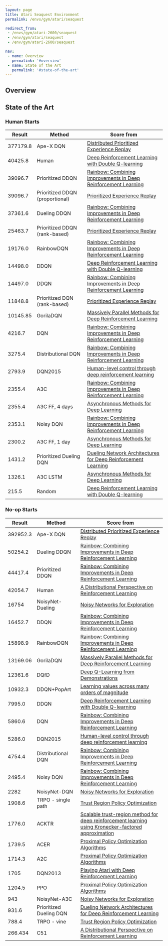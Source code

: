 ```yaml
---
layout: page
title: Atari Seaquest Environment
permalink: /envs/gym/atari/seaquest

redirect_from:
 - /envs/gym/atari-2600/seaquest
 - /env/gym/atari/seaquest
 - /env/gym/atari-2600/seaquest

nav:
 - name: Overview
   permalink: '#overview'
 - name: State of the Art
   permalink: '#state-of-the-art'
---
```



## Overview

## State of the Art

### Human Starts

| Result | Method | Score from |
|--------|--------|------------|
| 377179.8 | Ape-X DQN | [Distributed Prioritized Experience Replay](https://arxiv.org/abs/1803.00933) |
| 40425.8 | Human | [Deep Reinforcement Learning with Double Q-learning](https://arxiv.org/abs/1509.06461) |
| 39096.7 | Prioritized DDQN | [Rainbow: Combining Improvements in Deep Reinforcement Learning](https://arxiv.org/abs/1710.02298) |
| 39096.7 | Prioritized DDQN (proportional) | [Prioritized Experience Replay](https://arxiv.org/abs/1511.05952) |
| 37361.6 | Dueling DDQN | [Rainbow: Combining Improvements in Deep Reinforcement Learning](https://arxiv.org/abs/1710.02298) |
| 25463.7 | Prioritized DDQN (rank-based) | [Prioritized Experience Replay](https://arxiv.org/abs/1511.05952) |
| 19176.0 | RainbowDQN | [Rainbow: Combining Improvements in Deep Reinforcement Learning](https://arxiv.org/abs/1710.02298) |
| 14498.0 | DDQN | [Deep Reinforcement Learning with Double Q-learning](https://arxiv.org/abs/1509.06461) |
| 14497.0 | DDQN | [Rainbow: Combining Improvements in Deep Reinforcement Learning](https://arxiv.org/abs/1710.02298) |
| 11848.8 | Prioritized DQN (rank-based) | [Prioritized Experience Replay](https://arxiv.org/abs/1511.05952) |
| 10145.85 | GorilaDQN | [Massively Parallel Methods for Deep Reinforcement Learning](https://arxiv.org/abs/1507.04296) |
| 4216.7 | DQN | [Rainbow: Combining Improvements in Deep Reinforcement Learning](https://arxiv.org/abs/1710.02298) |
| 3275.4 | Distributional DQN | [Rainbow: Combining Improvements in Deep Reinforcement Learning](https://arxiv.org/abs/1710.02298) |
| 2793.9 | DQN2015 | [Human-level control through deep reinforcement learning](https://web.stanford.edu/class/psych209/Readings/MnihEtAlHassibis15NatureControlDeepRL.pdf) |
| 2355.4 | A3C | [Rainbow: Combining Improvements in Deep Reinforcement Learning](https://arxiv.org/abs/1710.02298) |
| 2355.4 | A3C FF, 4 days | [Asynchronous Methods for Deep Learning](https://arxiv.org/abs/1602.01783) |
| 2353.1 | Noisy DQN | [Rainbow: Combining Improvements in Deep Reinforcement Learning](https://arxiv.org/abs/1710.02298) |
| 2300.2 | A3C FF, 1 day | [Asynchronous Methods for Deep Learning](https://arxiv.org/abs/1602.01783) |
| 1431.2 | Prioritized Dueling DQN | [Dueling Network Architectures for Deep Reinforcement Learning](https://arxiv.org/abs/1511.06581) |
| 1326.1 | A3C LSTM | [Asynchronous Methods for Deep Learning](https://arxiv.org/abs/1602.01783) |
| 215.5 | Random | [Deep Reinforcement Learning with Double Q-learning](https://arxiv.org/abs/1509.06461) |

### No-op Starts

| Result | Method | Score from |
|--------|--------|------------|
| 392952.3 | Ape-X DQN | [Distributed Prioritized Experience Replay](https://arxiv.org/abs/1803.00933) |
| 50254.2 | Dueling DDQN | [Rainbow: Combining Improvements in Deep Reinforcement Learning](https://arxiv.org/abs/1710.02298) |
| 44417.4 | Prioritized DDQN | [Rainbow: Combining Improvements in Deep Reinforcement Learning](https://arxiv.org/abs/1710.02298) |
| 42054.7 | Human | [A Distributional Perspective on Reinforcement Learning](https://arxiv.org/abs/1707.06887) |
| 16754 | NoisyNet-Dueling | [Noisy Networks for Exploration](https://arxiv.org/abs/1706.10295) |
| 16452.7 | DDQN | [Rainbow: Combining Improvements in Deep Reinforcement Learning](https://arxiv.org/abs/1710.02298) |
| 15898.9 | RainbowDQN | [Rainbow: Combining Improvements in Deep Reinforcement Learning](https://arxiv.org/abs/1710.02298) |
| 13169.06 | GorilaDQN | [Massively Parallel Methods for Deep Reinforcement Learning](https://arxiv.org/abs/1507.04296) |
| 12361.6 | DQfD | [Deep Q-Learning from Demonstrations](https://arxiv.org/abs/1704.03732) |
| 10932.3 | DDQN+PopArt | [Learning values across many orders of magnitude](https://arxiv.org/abs/1602.07714) |
| 7995.0 | DDQN | [Deep Reinforcement Learning with Double Q-learning](https://arxiv.org/abs/1509.06461) |
| 5860.6 | DQN | [Rainbow: Combining Improvements in Deep Reinforcement Learning](https://arxiv.org/abs/1710.02298) |
| 5286.0 | DQN2015 | [Human-level control through deep reinforcement learning](https://web.stanford.edu/class/psych209/Readings/MnihEtAlHassibis15NatureControlDeepRL.pdf) |
| 4754.4 | Distributional DQN | [Rainbow: Combining Improvements in Deep Reinforcement Learning](https://arxiv.org/abs/1710.02298) |
| 2495.4 | Noisy DQN | [Rainbow: Combining Improvements in Deep Reinforcement Learning](https://arxiv.org/abs/1710.02298) |
| 2282 | NoisyNet-DQN | [Noisy Networks for Exploration](https://arxiv.org/abs/1706.10295) |
| 1908.6 | TRPO - single path | [Trust Region Policy Optimization](https://arxiv.org/abs/1502.05477) |
| 1776.0 | ACKTR | [Scalable trust-region method for deep reinforcement learning using Kronecker-factored approximation](https://arxiv.org/abs/1708.05144) |
| 1739.5 | ACER | [Proximal Policy Optimization Algorithms](https://arxiv.org/abs/1707.06347) |
| 1714.3 | A2C | [Proximal Policy Optimization Algorithms](https://arxiv.org/abs/1707.06347) |
| 1705 | DQN2013 | [Playing Atari with Deep Reinforcement Learning](https://arxiv.org/abs/1312.5602) |
| 1204.5 | PPO | [Proximal Policy Optimization Algorithms](https://arxiv.org/abs/1707.06347) |
| 943 | NoisyNet-A3C | [Noisy Networks for Exploration](https://arxiv.org/abs/1706.10295) |
| 931.6 | Prioritized Dueling DQN | [Dueling Network Architectures for Deep Reinforcement Learning](https://arxiv.org/abs/1511.06581) |
| 788.4 | TRPO - vine | [Trust Region Policy Optimization](https://arxiv.org/abs/1502.05477) |
| 266.434 | C51 | [A Distributional Perspective on Reinforcement Learning](https://arxiv.org/abs/1707.06887) |

